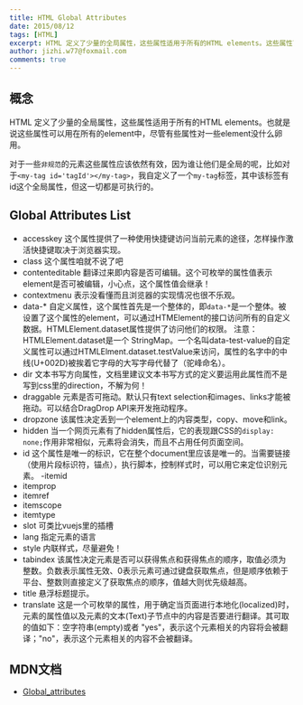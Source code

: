 ```yaml
---
title: HTML Global Attributes
date: 2015/08/12
tags: [HTML]
excerpt: HTML 定义了少量的全局属性，这些属性适用于所有的HTML elements。这些属性可以用在所有的element中，尽管有些属性对一些element没什么作用。对于一些`非规范`的元素这些属性应该依然有效。
author: jizhi.w77@foxmail.com
comments: true
---
```


## 概念

HTML 定义了少量的全局属性，这些属性适用于所有的HTML elements。也就是说这些属性可以用在所有的element中，尽管有些属性对一些element没什么卵用。

对于一些`非规范`的元素这些属性应该依然有效，因为谁让他们是全局的呢，比如对于`<my-tag id='tagId'></my-tag>`，我自定义了一个`my-tag`标签，其中该标签有id这个全局属性，但这一切都是可执行的。

## Global Attributes List

- accesskey
这个属性提供了一种使用快捷键访问当前元素的途径，怎样操作激活快捷键取决于浏览器实现。
- class
这个属性咱就不说了吧
- contenteditable
翻译过来即内容是否可编辑。这个可枚举的属性值表示element是否可被编辑，小心点，这个属性值会继承！
- contextmenu
表示没看懂而且浏览器的实现情况也很不乐观。
- data-\*
自定义属性，这个属性首先是一个整体的，即`data-*`是一个整体。被设置了这个属性的element，可以通过HTMElement的接口访问所有的自定义数据。HTMLElement.dataset属性提供了访问他们的权限。
注意：HTMLElement.dataset是一个 StringMap。一个名叫data-test-value的自定义属性可以通过HTMLElment.dataset.testValue来访问，属性的名字中的中线(U+002D)被挨着它字母的大写字母代替了（驼峰命名）。
- dir
文本书写方向属性，文档里建议文本书写方式的定义要运用此属性而不是写到css里的direction，不解为何！
- draggable
元素是否可拖动。默认只有text selection和images、links才能被拖动。可以结合DragDrop API来开发拖动程序。
- dropzone
该属性决定丢到一个element上的内容类型，copy、move和link。
- hidden
当一个网页元素有了hidden属性后，它的表现跟CSS的`display: none;`作用非常相似，元素将会消失，而且不占用任何页面空间。
- id
这个属性是唯一的标识，它在整个document里应该是唯一的。当需要链接（使用片段标识符，锚点），执行脚本，控制样式时，可以用它来定位识别元素。
-itemid
- itemprop
- itemref
- itemscope
- itemtype
- slot
可类比vuejs里的插槽
- lang
指定元素的语言
- style
内联样式，尽量避免！
- tabindex
该属性决定元素是否可以获得焦点和获得焦点的顺序，取值必须为整数。负数表示属性无效、0表示元素可通过键盘获取焦点，但是顺序依赖于平台、整数则直接定义了获取焦点的顺序，值越大则优先级越高。
- title
悬浮标题提示。
- translate
这是一个可枚举的属性，用于确定当页面进行本地化(localized)时，元素的属性值以及元素的文本(Text)子节点中的内容是否要进行翻译。其可取的值如下：空字符串(empty)或者 "yes"，表示这个元素相关的内容将会被翻译；"no"，表示这个元素相关的内容不会被翻译。

## MDN文档
- [Global_attributes](https://developer.mozilla.org/en-US/docs/Web/HTML/Global_attributes)</div>